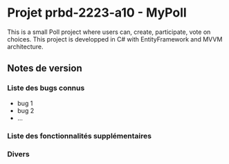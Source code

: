 # Projet prbd-2223-a10 - MyPoll
This is a small Poll project where users can, create, participate, vote on choices.
This project is developped in C# with EntityFramework and MVVM architecture.
## Notes de version

### Liste des bugs connus

  * bug 1
  * bug 2
  * ...

### Liste des fonctionnalités supplémentaires

### Divers
